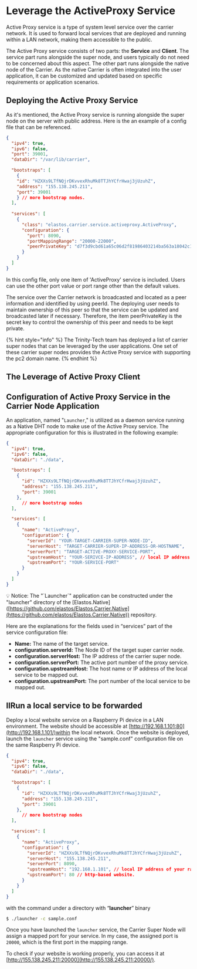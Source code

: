 # Leverage the ActiveProxy Service

Active Proxy service is a type of system level service over the carrier network. It is used to forward local services that are deployed and running within a LAN network, making them accessible to the public.

The Active Proxy service consists of two parts: the **Service** and **Client**. The service part runs alongside the super node, and users typically do not need to be concerned about this aspect. The other part runs alongside the native node of the Carrier. As the native Carrier is often integrated into the user application, it can be customized and updated based on specific requirements or application scenarios.

## Deploying the Active Proxy Service

As it's mentioned, the Active Proxy service is running alongside the super node on the server with public address. Here is the an example of a config file that can be referenced.&#x20;

```json
{
  "ipv4": true,
  "ipv6": false,
  "port": 39001,
  "dataDir": "/var/lib/carrier",

  "bootstraps": [
    {
	"id": "HZXXs9LTfNQjrDKvvexRhuMk8TTJhYCfrHwaj3jUzuhZ",
	"address": "155.138.245.211",
	"port": 39001
    } // more bootstrap nodes. 
  ],
  
  "services": [
    {
      "class": "elastos.carrier.service.activeproxy.ActiveProxy",
      "configuration": {
        "port": 8090,
        "portMappingRange": "20000-22000",
        "peerPrivateKey": "d7f3d9cbd61a65c06d2f81986403214ba563a18042c1615d84dd01ef53e09e32825ed1d126c05b7d2a65845f9686d39fa72a7b2be8b83b3f181c88c6e44bbac5",
      } 
    }
  ]
}
```

In this config file, only one item of 'ActiveProxy' service is included. Users can use the other port value or port range other than the default values.

The service over the Carrier network is broadcasted and located as a peer information and identified by using peerId. The deploying user needs to maintain ownership of this peer so that the service can be updated and broadcasted later if necessary. Therefore, the item peerPrivateKey is the secret key to control the ownership of this peer and needs to be kept private.

{% hint style="info" %}
The Trinity-Tech team has deployed a list of carrier super nodes that can be leveraged by the user applications. One set of these carrier super nodes provides the Active Proxy service with supporting the pc2 domain name. &#x20;
{% endhint %}

## The Leverage of Active Proxy Client



## Configuration of Active Proxy Service in the Carrier Node Application

An application, named "`Launcher`," is utilized as a daemon service running as a Native DHT node to make use of the Active Proxy service. The appropriate configuration for this is illustrated in the following example:

```json
{
  "ipv4": true,
  "ipv6": false,
  "dataDir": "./data",

  "bootstraps": [
    {
      "id": "HZXXs9LTfNQjrDKvvexRhuMk8TTJhYCfrHwaj3jUzuhZ",
      "address": "155.138.245.211",
      "port": 39001
    },
	  // more bootstrap nodes
  ],

  "services": [
    {
      "name": "ActiveProxy",
      "configuration": {
        "serverId": "YOUR-TARGET-CARRIER-SUPER-NODE-ID",
        "serverHost": "TARGET-CARRIER-SUPER-IP-ADDRESS-OR-HOSTNAME",
        "serverPort": "TARGET-ACTIVE-PROXY-SERVICE-PORT",
        "upstreamHost": "YOUR-SERIVCE-IP-ADDRESS", // local IP address
        "upstreamPort": "YOUR-SERVICE-PORT"
      }
    }
  ]
}
```

💡 Notice: The "\`Launcher\`" application can be constructed under the "launcher" directory of the \[Elastos.Native]\([https://github.com/elastos/Elastos.Carrier.Native](https://github.com/elastos/Elastos.Carrier.Native)) repository.

Here are the explanations for the fields used in “services” part of the service configuration file:

* **Name:** The name of the target service.
* **configuration.serverId:** The Node ID of the target super carrier node.
* **configuration.serverHost:** The IP address of the carrier super node.
* **configuration.serverPort:** The active port number of the proxy service.
* **configuration.upstreamHost:** The host name or IP address of the local service to be mapped out.
* **configuration.upstreamPort:** The port number of the local service to be mapped out.

## llRun a local service to be forwarded

Deploy a local website service on a Raspberry Pi device in a LAN environment. The website should be accessible at [http://192.168.1.101:80](http://192.168.1.101/)within the local network. Once the website is deployed, launch the `launcher` service using the "sample.conf" configuration file on the same Raspberry Pi device.

```json
{
  "ipv4": true,
  "ipv6": false,
  "dataDir": "./data",

  "bootstraps": [
    {
      "id": "HZXXs9LTfNQjrDKvvexRhuMk8TTJhYCfrHwaj3jUzuhZ",
      "address": "155.138.245.211",
      "port": 39001
    },
	  // more bootstrap nodes
  ],

  "services": [
    {
      "name": "ActiveProxy",
      "configuration": {
        "serverId": "HZXXs9LTfNQjrDKvvexRhuMk8TTJhYCfrHwaj3jUzuhZ",
        "serverHost": "155.138.245.211",
        "serverPort": 8090,
        "upstreamHost": "192.168.1.101", // local IP address of your raspberry device
        "upstreamPort": 80 // http-based website.
      }
    }
  ]
}
```

with the command under a directory with “**launcher**” binary

```sh
$ ./launcher -c sample.conf
```

Once you have launched the `launcher` service, the Carrier Super Node will assign a mapped port for your service. In my case, the assigned port is `20000`, which is the first port in the mapping range.

To check if your website is working properly, you can access it at [http://155.138.245.211:20000](http://155.138.245.211:20000/).
